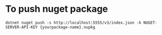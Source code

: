 
# To push nuget package
```
dotnet nuget push -s http://localhost:5555/v3/index.json -k NUGET-SERVER-API-KEY {yourpackage-name}.nupkg
```

